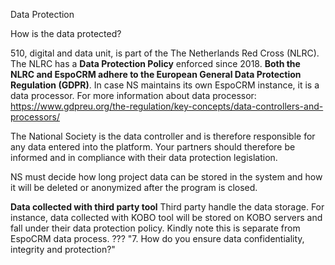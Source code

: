
Data Protection

How is the data protected? 

  510, digital and data unit, is part of the The Netherlands Red Cross (NLRC). The NLRC has a **Data Protection Policy** enforced since 2018. **Both the NLRC and EspoCRM adhere to the European General Data Protection Regulation (GDPR)**. In case NS maintains its own EspoCRM instance, it is a data processor. For more information about data processor: https://www.gdpreu.org/the-regulation/key-concepts/data-controllers-and-processors/ 

  The National Society is the data controller and is therefore responsible for any data entered into the platform. Your partners should therefore be informed and in compliance with their data protection legislation.

  NS must decide how long project data can be stored in the system and how it will be deleted or anonymized after the program is closed. 

**Data collected with third party tool** Third party handle the data storage. For instance, data collected with KOBO tool will be stored on KOBO servers and fall under their data protection policy. Kindly note this is separate from EspoCRM data process.
??? "7. How do you ensure data confidentiality, integrity and protection?"
